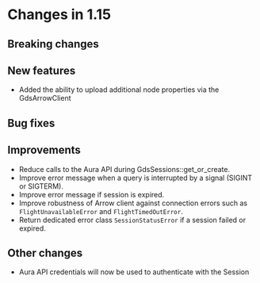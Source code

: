 # Changes in 1.15


## Breaking changes


## New features

* Added the ability to upload additional node properties via the GdsArrowClient


## Bug fixes


## Improvements

* Reduce calls to the Aura API during GdsSessions::get_or_create.
* Improve error message when a query is interrupted by a signal (SIGINT or SIGTERM).
* Improve error message if session is expired.
* Improve robustness of Arrow client against connection errors such as `FlightUnavailableError` and `FlightTimedOutError`.
* Return dedicated error class `SessionStatusError` if a session failed or expired.


## Other changes

* Aura API credentials will now be used to authenticate with the Session
